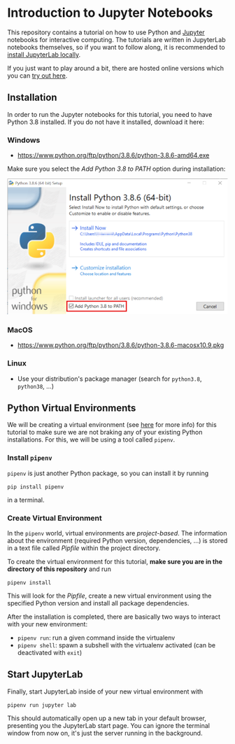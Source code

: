 # Introduction to Jupyter Notebooks

This repository contains a tutorial on how to use Python and
[Jupyter](https://jupyterlab.readthedocs.io/en/stable/) notebooks for
interactive computing. The tutorials are written in JupyterLab notebooks
themselves, so if you want to follow along, it is recommended to [install
JupyterLab locally](#Installation).

If you just want to play around a bit, there are hosted online versions which you can [try out
here](https://mybinder.org/v2/gh/jupyterlab/jupyterlab-demo/3818244?urlpath=lab/tree/demo).


## Installation

In order to run the Jupyter notebooks for this tutorial, you need to have Python 3.8 installed. If you do not have it installed, download it here:

### Windows
* https://www.python.org/ftp/python/3.8.6/python-3.8.6-amd64.exe

Make sure you select the _Add Python 3.8 to PATH_ option during installation:

![](.images/python-inst-win-path.png)

### MacOS
* https://www.python.org/ftp/python/3.8.6/python-3.8.6-macosx10.9.pkg

### Linux
* Use your distribution's package manager (search for `python3.8`, `python38`, ...)

## Python Virtual Environments

We will be creating a virtual environment (see
[here](https://realpython.com/python-virtual-environments-a-primer/) for more
info) for this tutorial to make sure we are not braking any of your existing
Python installations. For this, we will be using a tool called `pipenv`.

### Install `pipenv`

`pipenv` is just another Python  package, so you can install it by running

```
pip install pipenv
```

in a terminal.

### Create Virtual Environment

In the `pipenv` world, virtual environments are _project-based_. The
information about the environment (required Python version, dependencies, ...) is
stored in a text file called _Pipfile_ within the project directory.

To create the virtual environment for this tutorial, **make sure you are in the directory of this repository** and run

```
pipenv install
```

This will look for the _Pipfile_, create a new virtual environment using the
specified Python version and install all package dependencies.

After the installation is completed, there are basically two ways to interact with your new environment:
* `pipenv run`: run a given command inside the virtualenv
* `pipenv shell`: spawn a subshell with the virtualenv activated (can be deactivated with `exit`)

## Start JupyterLab

Finally, start JupyterLab inside of your new virtual environment with

```
pipenv run jupyter lab
```

This should automatically open up a new tab in your default browser, presenting you the JupyterLab start page. You can ignore the terminal window from now on, it's just the server running in the background.

